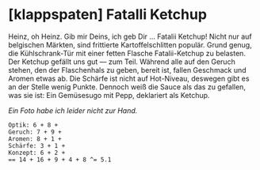 # \[klappspaten\] Fatalli Ketchup

Heinz, oh Heinz. Gib mir Deins, ich geb Dir ... Fatalii Ketchup! Nicht nur auf belgischen Märkten, sind frittierte Kartoffelschlitten populär. Grund genug, die Kühlschrank-Tür mit einer fetten Flasche Fatalii-Ketchup zu belasten. Der Ketchup gefällt uns gut — zum Teil. Während alle auf den Geruch stehen, den der Flaschenhals zu geben, bereit ist, fallen Geschmack und Aromen etwas ab. Die Schärfe ist nicht auf Hot-Niveau, deswegen gibt es an der Stelle wenig Punkte. Dennoch weiß die Sauce als das zu gefallen, was sie ist: Ein Gemüsesugo mit Pepp, deklariert als Ketchup.

_Ein Foto habe ich leider nicht zur Hand._

```text
Optik: 6 + 8 + 
Geruch: 7 + 9 + 
Aromen: 8 + 1 + 
Schärfe: 3 + 1 +  
Konzept: 6 + 2 +  
== 14 + 16 + 9 + 4 + 8 ^= 5.1
```

